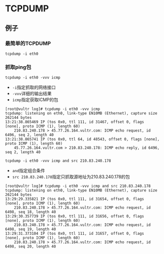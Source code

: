# TCPDUMP

## 例子

### 最简单的TCPDUMP

`tcpdump -i eth0`

### 抓取ping包

`tcpdump -i eth0 -vvv icmp`

- `-i`指定抓取的网络接口
- `-vvv`详细的输出结果
- `icmp`指定获取ICMP的包

```console
[root@vultr log]# tcpdump -i eth0 -vvv icmp
tcpdump: listening on eth0, link-type EN10MB (Ethernet), capture size 262144 bytes
13:21:38.865469 IP (tos 0x0, ttl 111, id 31467, offset 0, flags [none], proto ICMP (1), length 60)
    210.83.240.178 > 45.77.26.164.vultr.com: ICMP echo request, id 6496, seq 2, length 40
13:21:38.865741 IP (tos 0x0, ttl 64, id 48543, offset 0, flags [none], proto ICMP (1), length 60)
    45.77.26.164.vultr.com > 210.83.240.178: ICMP echo reply, id 6496, seq 2, length 40
```

`tcpdump -i eth0 -vvv icmp and src 210.83.240.178`

- `and`指定组合条件
- `src 210.83.240.178`指定只抓取源地址为210.83.240.178的包

```console
[root@vultr log]# tcpdump -i eth0 -vvv icmp and src 210.83.240.178
tcpdump: listening on eth0, link-type EN10MB (Ethernet), capture size 262144 bytes
13:29:29.335821 IP (tos 0x0, ttl 111, id 31654, offset 0, flags [none], proto ICMP (1), length 60)
    210.83.240.178 > 45.77.26.164.vultr.com: ICMP echo request, id 6498, seq 18, length 40
13:29:30.357739 IP (tos 0x0, ttl 111, id 31656, offset 0, flags [none], proto ICMP (1), length 60)
    210.83.240.178 > 45.77.26.164.vultr.com: ICMP echo request, id 6498, seq 19, length 40
13:29:31.373104 IP (tos 0x0, ttl 111, id 31657, offset 0, flags [none], proto ICMP (1), length 60)
    210.83.240.178 > 45.77.26.164.vultr.com: ICMP echo request, id 6498, seq 20, length 40
```